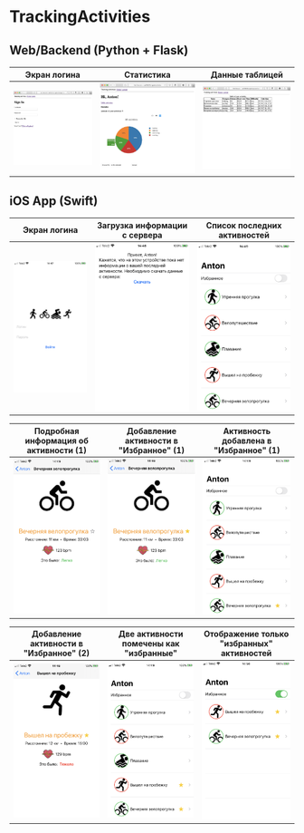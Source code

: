 # TrackingActivities

## Web/Backend (Python + Flask)

| Экран логина | Статистика     | Данные таблицей |
| :-------------: | :-------------: | :-------------: |
| ![](res/front0.jpg)       | ![](res/front1.jpg)       | ![](res/front2.jpg) |

## iOS App (Swift)

| Экран логина | Загрузка информации с сервера     | Список последних активностей |
| :-------------: | :-------------: | :-------------: |
| ![](res/ios0.png)       | ![](res/ios1.png)       | ![](res/ios2.png)       |

| Подробная информация об активности (1) | Добавление активности в "Избранное" (1)    | Активность добавлена в "Избранное" (1)  |
| :-------------: | :-------------: | :-------------: |
| ![](res/ios3.png)       | ![](res/ios4.png)       | ![](res/ios5.png)       |

| Добавление активности в "Избранное" (2) |  Две активности помечены как "избранные"    | Отображение только "избранных" активностей  |
| :-------------: | :-------------: | :-------------: |
| ![](res/ios6.png)       | ![](res/ios7.png)       | ![](res/ios8.png)
